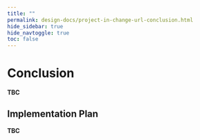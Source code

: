 ```yaml
---
title: ""
permalink: design-docs/project-in-change-url-conclusion.html
hide_sidebar: true
hide_navtoggle: true
toc: false
---
```


# Conclusion

**TBC**

## <a id="implementation-plan"> Implementation Plan

**TBC**
